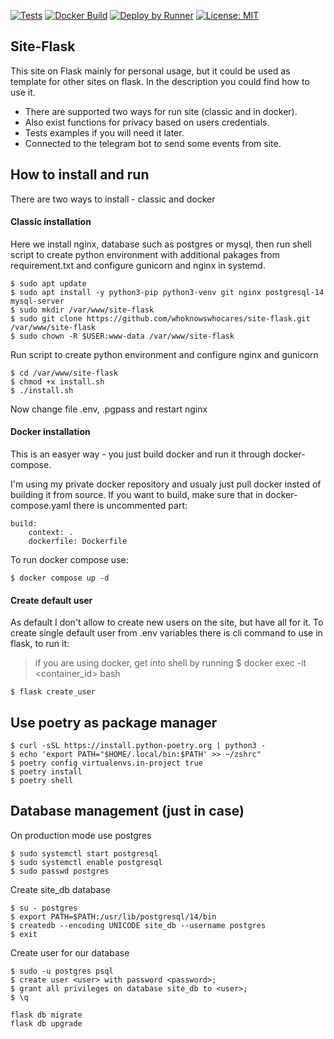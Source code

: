 [![Tests](https://github.com/WhoKnowsWhoCares/Site-Flask/actions/workflows/build-test.yml/badge.svg?branch=master)](https://github.com/WhoKnowsWhoCares/Site-Flask/actions/workflows/build-test.yml) [![Docker Build](https://github.com/WhoKnowsWhoCares/Site-Flask/actions/workflows/docker-build-publish.yml/badge.svg?branch=master)](https://github.com/WhoKnowsWhoCares/Site-Flask/actions/workflows/docker-build-publish.yml) [![Deploy by Runner](https://github.com/WhoKnowsWhoCares/Site-Flask/actions/workflows/registry-pull.yml/badge.svg?branch=master)](https://github.com/WhoKnowsWhoCares/Site-Flask/actions/workflows/registry-pull.yml)
[![License: MIT](https://img.shields.io/badge/License-MIT-yellow.svg)](https://opensource.org/licenses/MIT)

## Site-Flask

This site on Flask mainly for personal usage, but it could be used as template for other sites on flask.
In the description you could find how to use it.

- There are supported two ways for run site (classic and in docker).
- Also exist functions for privacy based on users credentials.
- Tests examples if you will need it later.
- Connected to the telegram bot to send some events from site.

## How to install and run

There are two ways to install - classic and docker

#### Classic installation

Here we install nginx, database such as postgres or mysql, then run shell script to create python environment with additional pakages from requirement.txt and configure gunicorn and nginx in systemd.

```
$ sudo apt update
$ sudo apt install -y python3-pip python3-venv git nginx postgresql-14 mysql-server
$ sudo mkdir /var/www/site-flask
$ sudo git clone https://github.com/whoknowswhocares/site-flask.git /var/www/site-flask
$ sudo chown -R $USER:www-data /var/www/site-flask
```

Run script to create python environment and configure nginx and gunicorn

```
$ cd /var/www/site-flask
$ chmod +x install.sh
$ ./install.sh
```

Now change file .env, .pgpass and restart nginx

#### Docker installation

This is an easyer way - you just build docker and run it through docker-compose.

I'm using my private docker repository and usualy just pull docker insted of building it from source. If you want to build, make sure that in docker-compose.yaml there is uncommented part:

```
build:
    context: .
    dockerfile: Dockerfile
```

To run docker compose use:

```
$ docker compose up -d
```

#### Create default user

As default I don't allow to create new users on the site, but have all for it.
To create single default user from .env variables there is cli command to use in flask, to run it:

> if you are using docker, get into shell by running
> $ docker exec -it <container_id> bash

```
$ flask create_user
```

## Use poetry as package manager

```
$ curl -sSL https://install.python-poetry.org | python3 -
$ echo 'export PATH="$HOME/.local/bin:$PATH' >> ~/zshrc"
$ poetry config virtualenvs.in-project true
$ poetry install
$ poetry shell
```

## Database management (just in case)

On production mode use postgres

```
$ sudo systemctl start postgresql
$ sudo systemctl enable postgresql
$ sudo passwd postgres
```

Create site_db database

```
$ su - postgres
$ export PATH=$PATH:/usr/lib/postgresql/14/bin
$ createdb --encoding UNICODE site_db --username postgres
$ exit
```

Create user for our database

```
$ sudo -u postgres psql
$ create user <user> with password <password>;
$ grant all privileges on database site_db to <user>;
$ \q
```

```
flask db migrate
flask db upgrade
```
